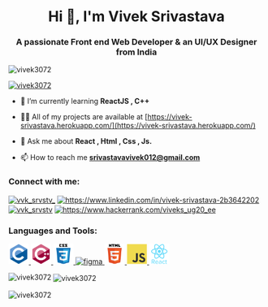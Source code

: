 <h1 align="center">Hi 👋, I'm Vivek Srivastava</h1>
<h3 align="center">A passionate Front end Web Developer & an UI/UX Designer from India</h3>

<p align="left"> <img src="https://komarev.com/ghpvc/?username=vivek3072&label=Profile%20views&color=0e75b6&style=flat" alt="vivek3072" /> </p>

<p align="left"> <a href="https://github.com/ryo-ma/github-profile-trophy"><img src="https://github-profile-trophy.vercel.app/?username=vivek3072" alt="vivek3072" /></a> </p>

- 🌱 I’m currently learning **ReactJS , C++**

- 👨‍💻 All of my projects are available at [https://vivek-srivastava.herokuapp.com/](https://vivek-srivastava.herokuapp.com/)

- 💬 Ask me about **React , Html , Css , Js.**

- 📫 How to reach me **srivastavavivek012@gmail.com**

<h3 align="left">Connect with me:</h3>
<p align="left">
<a href="https://twitter.com/vvk_srvstv_" target="blank"><img align="center" src="https://raw.githubusercontent.com/rahuldkjain/github-profile-readme-generator/master/src/images/icons/Social/twitter.svg" alt="vvk_srvstv_" height="30" width="40" /></a>
<a href="https://linkedin.com/in/https://www.linkedin.com/in/vivek-srivastava-2b3642202" target="blank"><img align="center" src="https://raw.githubusercontent.com/rahuldkjain/github-profile-readme-generator/master/src/images/icons/Social/linked-in-alt.svg" alt="https://www.linkedin.com/in/vivek-srivastava-2b3642202" height="30" width="40" /></a>
<a href="https://www.codechef.com/users/vvk_srvstv" target="blank"><img align="center" src="https://cdn.jsdelivr.net/npm/simple-icons@3.1.0/icons/codechef.svg" alt="vvk_srvstv" height="30" width="40" /></a>
<a href="https://www.hackerrank.com/https://www.hackerrank.com/viveks_ug20_ee" target="blank"><img align="center" src="https://raw.githubusercontent.com/rahuldkjain/github-profile-readme-generator/master/src/images/icons/Social/hackerrank.svg" alt="https://www.hackerrank.com/viveks_ug20_ee" height="30" width="40" /></a>
</p>

<h3 align="left">Languages and Tools:</h3>
<p align="left"> <a href="https://www.cprogramming.com/" target="_blank"> <img src="https://raw.githubusercontent.com/devicons/devicon/master/icons/c/c-original.svg" alt="c" width="40" height="40"/> </a> <a href="https://www.w3schools.com/cpp/" target="_blank"> <img src="https://raw.githubusercontent.com/devicons/devicon/master/icons/cplusplus/cplusplus-original.svg" alt="cplusplus" width="40" height="40"/> </a> <a href="https://www.w3schools.com/css/" target="_blank"> <img src="https://raw.githubusercontent.com/devicons/devicon/master/icons/css3/css3-original-wordmark.svg" alt="css3" width="40" height="40"/> </a> <a href="https://www.figma.com/" target="_blank"> <img src="https://www.vectorlogo.zone/logos/figma/figma-icon.svg" alt="figma" width="40" height="40"/> </a> <a href="https://www.w3.org/html/" target="_blank"> <img src="https://raw.githubusercontent.com/devicons/devicon/master/icons/html5/html5-original-wordmark.svg" alt="html5" width="40" height="40"/> </a> <a href="https://developer.mozilla.org/en-US/docs/Web/JavaScript" target="_blank"> <img src="https://raw.githubusercontent.com/devicons/devicon/master/icons/javascript/javascript-original.svg" alt="javascript" width="40" height="40"/> </a> <a href="https://reactjs.org/" target="_blank"> <img src="https://raw.githubusercontent.com/devicons/devicon/master/icons/react/react-original-wordmark.svg" alt="react" width="40" height="40"/> </a> </p>

<p><img align="left" src="https://github-readme-stats.vercel.app/api/top-langs?username=vivek3072&show_icons=true&locale=en&layout=compact" alt="vivek3072" /></p>

<p>&nbsp;<img align="center" src="https://github-readme-stats.vercel.app/api?username=vivek3072&show_icons=true&locale=en" alt="vivek3072" /></p>

<p><img align="center" src="https://github-readme-streak-stats.herokuapp.com/?user=vivek3072&" alt="vivek3072" /></p>
